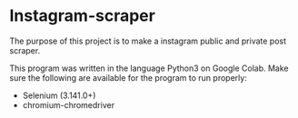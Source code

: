# Instagram-scraper

The purpose of this project is to make a instagram public and private post scraper.

This program was written in the language Python3 on Google Colab. Make sure the following are available for the program to run properly:

- Selenium (3.141.0+)
- chromium-chromedriver
